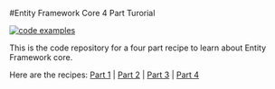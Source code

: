 #Entity Framework Core 4 Part Turorial

[![code examples](https://iorecipes.com/c/ef-core-4-part-example/repo-badge#a)](https://iorecipes.com/c/ef-core-4-part-example)

This is the code repository for a four part recipe to learn about Entity Framework core. 

Here are the recipes: [Part 1][p1] | [Part 2][p2] | [Part 3][p3] | [Part 4][p4]

[p1]: https://iorecipes.com/r/ef-core-code-first-web-api-part-1---setting-u
[p2]: https://iorecipes.com/r/ef-core-code-first-web-api-part-2---create-th
[p3]: https://iorecipes.com/r/ef-core-code-first-web-api-part-3---one-to-ma
[p4]: https://iorecipes.com/r/ef-core-code-first-web-api-part-4--many-to-ma
